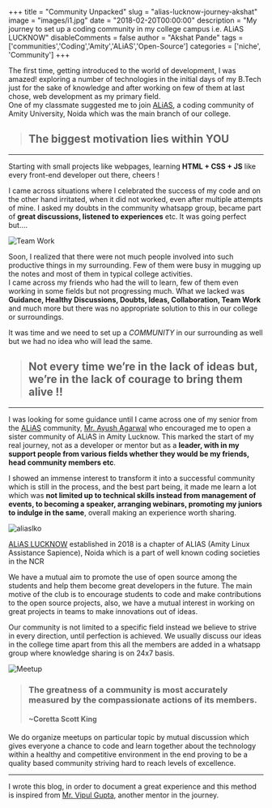 +++
title = "Community Unpacked"
slug = "alias-lucknow-journey-akshat"
image = "images/i1.jpg"
date = "2018-02-20T00:00:00"
description = "My journey to set up a coding community in my college campus i.e. ALiAS LUCKNOW"
disableComments = false
author = "Akshat Pande"
tags = ['communities','Coding','Amity','ALiAS','Open-Source']
categories = ['niche', 'Community']
+++

The first time, getting introduced to the world of development, I was amazed! exploring a number of technologies in the initial days of my B.Tech just for the sake of knowledge and after working on few of them at last chose, web development as my primary field.  
One of my classmate suggested me to join [ALiAS](https://asetalias.in), a coding community of Amity University, Noida which was the main branch of our college.

> ## The biggest motivation lies within **YOU**

---

Starting with small projects like webpages, learning **HTML + CSS + JS** like every front-end developer out there, cheers !

I came across situations where I celebrated the success of my code and on the other hand irritated, when it did not worked, even after multiple attempts of mine. I asked my doubts in the community whatsapp group, became part of **great discussions, listened to experiences** etc. It was going perfect but….

![Team Work](/blog/images/i1.jpg)

Soon, I realized that there were not much people involved into such productive things in my surrounding.
Few of them were busy in mugging up the notes and most of them in typical college activities.  
 I came across my friends who had the will to learn, few of them even working in some fields but not progressing much.
What we lacked was **Guidance, Healthy Discussions, Doubts, Ideas, Collaboration, Team Work** and much more but there was no appropriate solution to this in our college or surroundings.

It was time and we need to set up a _COMMUNITY_ in our surrounding as well but we had no idea who will lead the same.

> ## Not every time we’re in the lack of ideas but, we’re in the lack of courage to bring them alive !!

---

I was looking for some guidance until I came across one of my senior from the [ALiAS](https://asetalias.in) community,
[Mr. Ayush Agarwal](https://www.thisisayush.com/) who encouraged me to open a sister community of ALiAS in Amity Lucknow.
This marked the start of my real journey, not as a developer or mentor but as a **leader, with in my support people from various fields whether they would be my friends, head community members etc**.

I showed an immense interest to transform it into a successful community which is still in the process, and the best part being, it made me learn a lot which was **not limited up to technical skills instead from management of events, to becoming a speaker, arranging webinars, promoting my juniors to indulge in the same**, overall making an experience worth sharing.

![aliaslko](/blog/images/i2.jpg)

[ALiAS LUCKNOW](lucknow.asetalias.in) established in 2018 is a chapter of ALIAS (Amity Linux Assistance Sapience), Noida which is a part of well known coding societies in the NCR

We have a mutual aim to promote the use of open source among the students and help them become great developers in the future. The main motive of the club is to encourage students to code and make contributions to the open source projects, also, we have a mutual interest in working on great projects in teams to make innovations out of ideas.

Our community is not limited to a specific field instead we believe to strive in every direction, until perfection is achieved. We usually discuss our ideas in the college time apart from this all the members are added in a whatsapp group where knowledge sharing is on 24x7 basis.

![Meetup](/blog/images/i3.jpg)

> ### The greatness of a community is most accurately measured by the compassionate actions of its members.
>
> #### ~Coretta Scott King

We do organize meetups on particular topic by mutual discussion which gives everyone a chance to code and learn together about the technology within a healthy and competitive environment in the end proving to be a quality based community striving hard to reach levels of excellence.

---

I wrote this blog, in order to document a great experience and this method is inspired from [Mr. Vipul Gupta](https://github.com/vipulgupta2048), another mentor in the journey.
